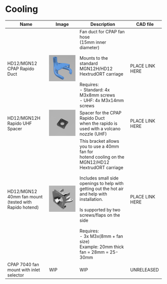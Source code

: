 # Cooling

| Name                                                          | Image                                                            | Description                                                                                                                                                                                                                                                                                                                                                          | CAD file        |
|---------------------------------------------------------------|------------------------------------------------------------------|----------------------------------------------------------------------------------------------------------------------------------------------------------------------------------------------------------------------------------------------------------------------------------------------------------------------------------------------------------------------|-----------------|
| HD12/MGN12<br/>CPAP Rapido Duct                               | ![](../images/HD12_MGN12_Rapido_Duct.png ':size=70%')            | Fan duct for CPAP fan hose<br/>(15mm inner diameter)<br/><br/>Mounts to the standard MGN12H/HD12 HextrudORT carriage<br/><br/>Requires: <br/>- Standard: 4x M3x8mm screws<br/>- UHF: 4x M3x14mm screws                                                                                                                                                               | PLACE LINK HERE |
| HD12/MGN12H<br/>Rapido UHF Spacer                             | ![](../images/HD12_MGN12_Rapido_UHF_Spacer.png ':size=70%')      | Spacer for the CPAP Rapido Duct<br/>when the rapido is used with a volcano nozzle (UHF)                                                                                                                                                                                                                                                                              | PLACE LINK HERE |
| HD12/MGN12<br/>40mm fan mount<br/>(tested with Rapido hotend) | ![](../images/MGN12_HD12_Rapido_Fan_Shroud_40mm.png ':size=70%') | This bracket allows you to use a 40mm fan for<br/>hotend cooling on the<br/>MGN12/HD12 HextrudORT carriage<br/><br/>Includes small side openings to help with getting out the hot air and help with installation.<br/><br/>Is supported by two screws/flaps on the side<br/><br/>Requires:<br/>- 3x M3x(8mm + fan size)<br/>Example: 20mm thick fan = 28mm = 25-30mm | PLACE LINK HERE |
| CPAP 7040 fan mount with inlet selector                       | WIP                                                              | WIP                                                                                                                                                                                                                                                                                                                                                                  | UNRELEASED      |